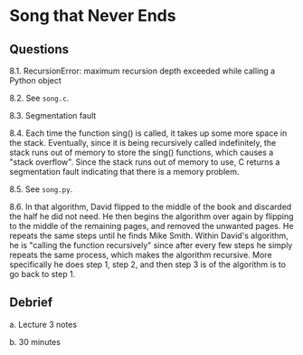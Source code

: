 # Song that Never Ends

## Questions

8.1. RecursionError: maximum recursion depth exceeded while calling a Python object

8.2. See `song.c`.

8.3. Segmentation fault

8.4. Each time the function sing() is called, it takes up some more space in the stack. Eventually, since it is being recursively
called indefinitely, the stack runs out of memory to store the sing() functions, which causes a "stack overflow". Since the stack
runs out of memory to use, C returns a segmentation fault indicating that there is a memory problem.

8.5. See `song.py`.

8.6. In that algorithm, David flipped to the middle of the book and discarded the half he did not need. He then
begins the algorithm over again by flipping to the middle of the remaining pages, and removed the unwanted pages. He
repeats the same steps until he finds Mike Smith. Within David's algorithm, he is "calling the function recursively" since after every few steps
he simply repeats the same process, which makes the algorithm recursive. More specifically he does step 1, step 2, and then step 3 is
of the algorithm is to go back to step 1.

## Debrief

a. Lecture 3 notes

b. 30 minutes
